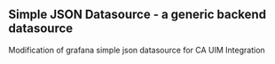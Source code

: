 ## Simple JSON Datasource - a generic backend datasource
Modification of grafana simple json datasource for CA UIM Integration
